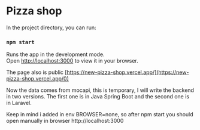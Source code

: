 # Pizza shop

In the project directory, you can run:

### `npm start`

Runs the app in the development mode.\
Open [http://localhost:3000](http://localhost:3000) to view it in your browser.

The page also is public [https://new-pizza-shop.vercel.app/](https://new-pizza-shop.vercel.app/0)

Now the data comes from mocapi, this is temporary, I will write the backend in two versions.
The first one is in Java Spring Boot and the second one is in Laravel.

Keep in mind i added in env BROWSER=none, so after npm start you should open manually in browser http://localhost:3000


